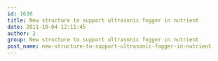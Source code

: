 ```yaml
---
id: 1630
title: New structure to support ultrasonic fogger in nutrient
date: 2011-10-04 12:11:45
author: 2
group: New structure to support ultrasonic fogger in nutrient
post_name: new-structure-to-support-ultrasonic-fogger-in-nutrient
---
```


